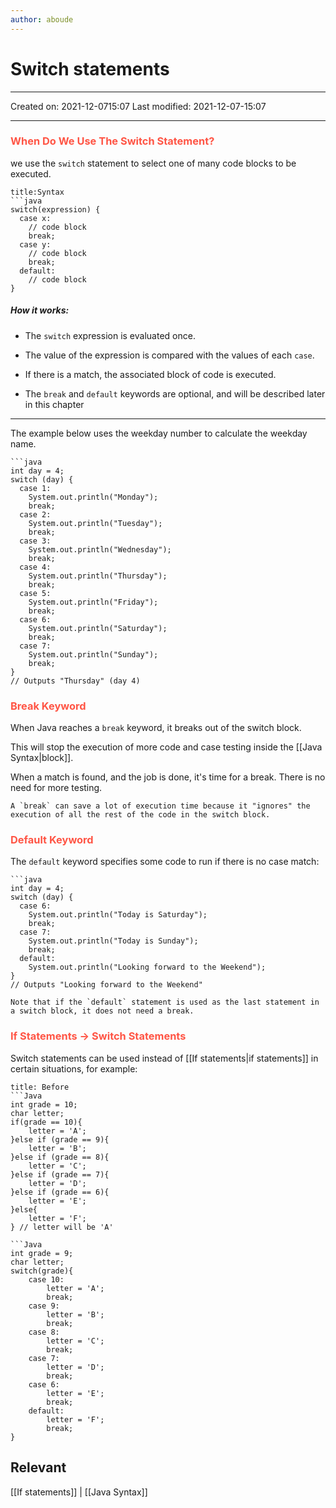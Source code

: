 ```yaml
---
author: aboude
---
```

# Switch statements
___

Created on: 2021-12-0715:07
Last modified: 2021-12-07-15:07

___

### <span style="color: #ff5545;text-transform: capitalize;"> When do we use the switch statement?</span>

we use the `switch` statement to select one of many code blocks to be executed.

```ad-example
title:Syntax
```java
switch(expression) {
  case x:
    // code block
    break;
  case y:
    // code block
    break;
  default:
    // code block
}
```

##### How it works:

-   The `switch` expression is evaluated once.

-   The value of the expression is compared with the values of each `case`.
-   If there is a match, the associated block of code is executed.
-   The `break` and `default` keywords are optional, and will be described later in this chapter
___
The example below uses the weekday number to calculate the weekday name.
```ad-example
```java
int day = 4;
switch (day) {
  case 1:
    System.out.println("Monday");
    break;
  case 2:
    System.out.println("Tuesday");
    break;
  case 3:
    System.out.println("Wednesday");
    break;
  case 4:
    System.out.println("Thursday");
    break;
  case 5:
    System.out.println("Friday");
    break;
  case 6:
    System.out.println("Saturday");
    break;
  case 7:
    System.out.println("Sunday");
    break;
}
// Outputs "Thursday" (day 4)
```

### <span style="color: #ff5545;text-transform: capitalize;">break keyword</span>

When Java reaches a `break` keyword, it breaks out of the switch block.

This will stop the execution of more code and case testing inside the [[Java Syntax|block]].

When a match is found, and the job is done, it's time for a break. There is no need for more testing.
	
```ad-info
A `break` can save a lot of execution time because it "ignores" the execution of all the rest of the code in the switch block.
```

### <span style="color: #ff5545;text-transform: capitalize;">default keyword</span>
The `default` keyword specifies some code to run if there is no case match:

```ad-example
```java
int day = 4;
switch (day) {
  case 6:
    System.out.println("Today is Saturday");
    break;
  case 7:
    System.out.println("Today is Sunday");
    break;
  default:
    System.out.println("Looking forward to the Weekend");
}
// Outputs "Looking forward to the Weekend"
```

```ad-note
Note that if the `default` statement is used as the last statement in a switch block, it does not need a break.
```

### <span style="color: #ff5545;text-transform: capitalize;">if statements → switch statements</span>

Switch statements can be used instead of [[If statements|if statements]] in certain situations, for example:

```ad-Dont
title: Before
```Java
int grade = 10;
char letter;
if(grade == 10){
	letter = 'A';
}else if (grade == 9){
	letter = 'B';
}else if (grade == 8){
	letter = 'C';
}else if (grade == 7){
	letter = 'D';
}else if (grade == 6){
	letter = 'E';
}else{
	letter = 'F';
} // letter will be 'A'
```
```ad-Do
```Java
int grade = 9;
char letter;
switch(grade){
	case 10:
		letter = 'A';
		break;
	case 9:
		letter = 'B';
		break;
	case 8:
		letter = 'C';
		break;
	case 7:
		letter = 'D';
		break;
	case 6:
		letter = 'E';
		break;
	default:
		letter = 'F';
		break;
}
```

## Relevant
[[If statements]] | [[Java Syntax]]